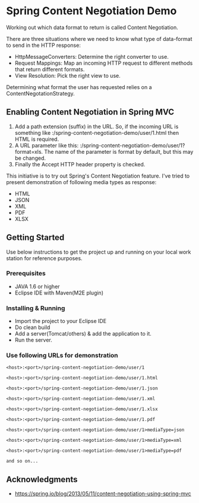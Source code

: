 # Spring Content Negotiation Demo
Working out which data format to return is called Content Negotiation.

There are three situations where we need to know what type of data-format to send in the HTTP response:
* HttpMessageConverters: Determine the right converter to use.
* Request Mappings: Map an incoming HTTP request to different methods that return different formats.
* View Resolution: Pick the right view to use.

Determining what format the user has requested relies on a ContentNegotationStrategy.

## Enabling Content Negotiation in Spring MVC
1. Add a path extension (suffix) in the URL. So, if the incoming URL is something like <host>:<port>/spring-content-negotiation-demo/user/1.html then HTML is required.
2. A URL parameter like this: <host>:<port>/spring-content-negotiation-demo/user/1?format=xls. The name of the parameter is format by default, but this may be changed.
3. Finally the Accept HTTP header property is checked.

This initiative is to try out Spring's Content Negotiation feature.
I've tried to present demonstration of following media types as response:
* HTML
* JSON
* XML
* PDF
* XLSX

## Getting Started

Use below instructions to get the project up and running on your local work station for reference purposes.

### Prerequisites
* JAVA 1.6 or higher
* Eclipse IDE with Maven(M2E plugin)

### Installing & Running

* Import the project to your Eclipse IDE
* Do clean build
* Add a server(Tomcat/others) & add the application to it.
* Run the server.

### Use following URLs for demonstration

```
<host>:<port>/spring-content-negotiation-demo/user/1
```
```
<host>:<port>/spring-content-negotiation-demo/user/1.html
```
```
<host>:<port>/spring-content-negotiation-demo/user/1.json
```
```
<host>:<port>/spring-content-negotiation-demo/user/1.xml
```
```
<host>:<port>/spring-content-negotiation-demo/user/1.xlsx
```
```
<host>:<port>/spring-content-negotiation-demo/user/1.pdf
```

```
<host>:<port>/spring-content-negotiation-demo/user/1>mediaType=json
```
```
<host>:<port>/spring-content-negotiation-demo/user/1>mediaType=xml
```
```
<host>:<port>/spring-content-negotiation-demo/user/1>mediaType=pdf
```
```
and so on...
```

## Acknowledgments
* https://spring.io/blog/2013/05/11/content-negotiation-using-spring-mvc



